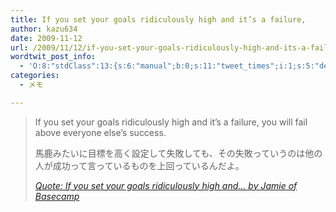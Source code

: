 ```yaml
---
title: If you set your goals ridiculously high and it’s a failure,
author: kazu634
date: 2009-11-12
url: /2009/11/12/if-you-set-your-goals-ridiculously-high-and-its-a-failure/
wordtwit_post_info:
  - 'O:8:"stdClass":13:{s:6:"manual";b:0;s:11:"tweet_times";i:1;s:5:"delay";i:0;s:7:"enabled";i:1;s:10:"separation";s:2:"60";s:7:"version";s:3:"3.7";s:14:"tweet_template";b:0;s:6:"status";i:2;s:6:"result";a:0:{}s:13:"tweet_counter";i:2;s:13:"tweet_log_ids";a:1:{i:0;i:4925;}s:9:"hash_tags";a:0:{}s:8:"accounts";a:1:{i:0;s:7:"kazu634";}}'
categories:
  - メモ

---
```

<div class="section">
<blockquote title="Quote: If you set your goals ridiculously high and… by Jamie of Basecamp" cite="http://37signals.com/svn/posts/2011-if-you-set-your-goals-ridiculously-high-and">
<p>
      If you set your goals ridiculously high and it’s a failure, you will fail above everyone else’s success.
</p>
    
<p>
      馬鹿みたいに目標を高く設定して失敗しても、その失敗っていうのは他の人が成功って言っているものを上回っているんだよ。
</p>
    
<p>
<cite><a href="http://37signals.com/svn/posts/2011-if-you-set-your-goals-ridiculously-high-and" onclick="__gaTracker('send', 'event', 'outbound-article', 'http://37signals.com/svn/posts/2011-if-you-set-your-goals-ridiculously-high-and', 'Quote: If you set your goals ridiculously high and… by Jamie of Basecamp');" target="_blank">Quote: If you set your goals ridiculously high and… by Jamie of Basecamp</a></cite>
</p>
</blockquote>
</div>